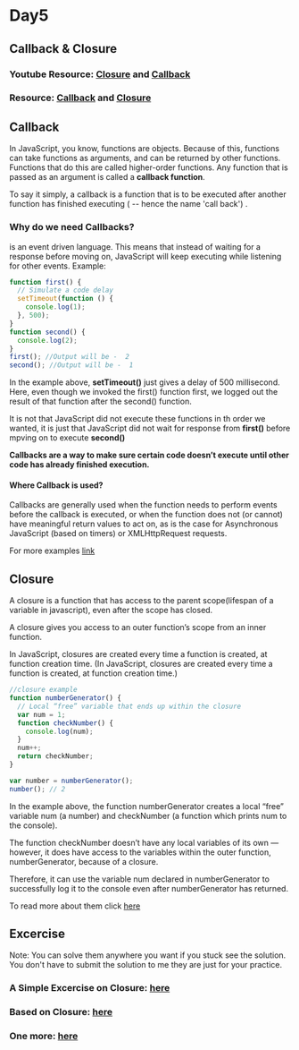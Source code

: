 # Day5

## Callback & Closure

### Youtube Resource: [Closure](https://www.youtube.com/watch?v=71AtaJpJHw0) and [Callback](https://www.youtube.com/watch?v=pTbSfCT42_M)

### Resource: [Callback](https://developer.mozilla.org/en-US/docs/Glossary/Callback_functions) and [Closure](https://developer.mozilla.org/en-US/docs/Web/JavaScript/Closures#:~:text=A%20closure%20is%20the%20combination,scope%20from%20an%20inner%20function.)

## Callback

In JavaScript, you know, functions are objects. Because of this, functions can take functions as arguments, and can be returned by other functions. Functions that do this are called higher-order functions. Any function that is passed as an argument is called a **callback function**.

To say it simply, a callback is a function that is to be executed after another function has finished executing ( -- hence the name 'call back') .

### Why do we need Callbacks?

is an event driven language. This means that instead of waiting for a response before moving on, JavaScript will keep executing while listening for other events.
Example:

```javascript
function first() {
  // Simulate a code delay
  setTimeout(function () {
    console.log(1);
  }, 500);
}
function second() {
  console.log(2);
}
first(); //Output will be -  2
second(); //Output will be -  1
```

In the example above, **setTimeout()** just gives a delay of 500 millisecond.
Here, even though we invoked the first() function first, we logged out the result of that function after the second() function.

It is not that JavaScript did not execute these functions in th order we wanted, it is just that JavaScript did not wait for response from **first()** before mpving on to execute **second()**

**Callbacks are a way to make sure certain code doesn’t execute until other code has already finished execution.**

#### Where Callback is used?

Callbacks are generally used when the function needs to perform events before the callback is executed, or when the function does not (or cannot) have meaningful return values to act on, as is the case for Asynchronous JavaScript (based on timers) or XMLHttpRequest requests.

For more examples [link](https://www.dashingd3js.com/lessons/javascript-callback-functions)

## Closure

A closure is a function that has access to the parent scope(lifespan of a variable in javascript), even after the scope has closed.

A closure gives you access to an outer function’s scope from an inner function.

In JavaScript, closures are created every time a function is created, at function creation time.
(In JavaScript, closures are created every time a function is created, at function creation time.)

```javascript
//closure example
function numberGenerator() {
  // Local “free” variable that ends up within the closure
  var num = 1;
  function checkNumber() {
    console.log(num);
  }
  num++;
  return checkNumber;
}

var number = numberGenerator();
number(); // 2
```

In the example above, the function numberGenerator creates a local “free” variable num (a number) and checkNumber (a function which prints num to the console).

The function checkNumber doesn’t have any local variables of its own — however, it does have access to the variables within the outer function, numberGenerator, because of a closure.

Therefore, it can use the variable num declared in numberGenerator to successfully log it to the console even after numberGenerator has returned.

To read more about them click [here](https://medium.com/javascript-scene/master-the-javascript-interview-what-is-a-closure-b2f0d2152b36)

## Excercise

Note: You can solve them anywhere you want if you stuck see the solution.
You don't have to submit the solution to me they are just for your practice.

### A Simple Excercise on Closure: [here](https://edabit.com/challenge/rLybgi7vcxL2ykt8F)

### Based on Closure: [here](https://edabit.com/challenge/FkH4K9TpFG98t52Ex)

### One more: [here](https://edabit.com/challenge/nhW7dXvLWrQoepyFs)
